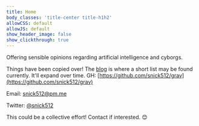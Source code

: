 ```yaml
---
title: Home
body_classes: 'title-center title-h1h2'
allowCSS: default
allowJS: default
show_header_image: false
show_clickthrough: true
---
```


Offering sensible opinions regarding artificial intelligence and cyborgs.

Things have been copied over! The [blog](/blog) is where a short list may be found currently. It'll expand over time.  GH: [https://github.com/snick512/grav](https://github.com/snick512/grav)

Email: snick512@pm.me

Twitter: [@snick512](https://twitter.com/snick512)

This could be a collective effort! Contact if interested. 😊